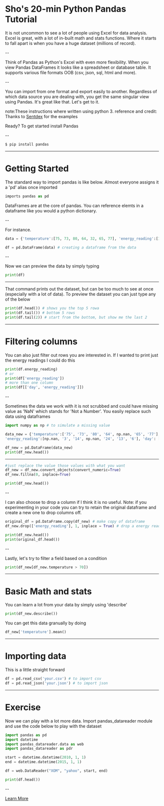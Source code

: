 # Sho's 20-min Python Pandas Tutorial

It is not uncommon to see a lot of people using Excel for data analysis. Excel is great, with a lot of in-built math and stats functions. Where it starts to fall apart is when you have a huge dataset (millions of record).

--

Think of Pandas as Python's Excel with even more flexibility. When you view Pandas DataFrames it looks like a spreadsheet or database table.
It supports various file formats OOB (csv, json, sql, html and more).

--

You can import from one format and export easily to another. Regardless of which data source you are dealing with, you get the same singular view using Pandas. It's great like that.
Let's get to it.

note:These instructions where written using python 3.
reference and credit: Thanks to [Sentdex](https://pythonprogramming.net/data-analysis-python-pandas-tutorial-introduction/) for the examples

Ready? To get started install Pandas

--

```bash
$ pip install pandas
```
---

# Getting Started
The standard way to import pandas is like below. Almost everyone assigns it a 'pd' alias once imported

```python
imports pandas as pd
```

DataFrames are at the core of pandas. You can reference elemts in a dataframe like you would a python dictionary.

--

For instance.

```python
data = {'temperature':[75, 73, 80, 64, 32, 65, 77], 'energy_reading':[11, 3, 14, 18, 24, 13, 6], 'day': [1, 2, 3, 4, 5, 6, 7]}

df = pd.DataFrame(data) # creating a dataframe from the data
```
--

Now we can preview the data by simply typing

```python
print(df)
```
---

That command prints out the dataset, but can be too much to see at once (especially with a lot of data). To preview the dataset you can just type any of the below

```python
print(df.head()) # shows you the top 5 rowa
print(df.tail()) # bottom 5 rows
print(df.tail(2)) # start from the bottom, but show me the last 2
```
---

# Filtering columns 

You can also just filter out rows you are interested in. If I wanted to print just the energy readings I could do this

```python
print(df.energy_reading) 
# or
print(df['energy_reading'])
# more than one column
print(df[['day', 'energy_reading']])
```
--

Sometimes the data we work with it is not scrubbed and could have missing value as 'NaN' which stands for 'Not a Number'. You easily replace such data using dataframes

```python
import numpy as np # to simulate a missing value

data_new = {'temperature':['75', '73', '80', '64', np.nan, '65', '77'],
'energy_reading':[np.nan, '3', '14', np.nan, '24', '13', '6'], 'day': [1, 2, 3, 4, 5, 6, 7]}

df_new = pd.DataFrame(data_new)
print(df_new.head())
```
---

```python
#just replace the value those values with what you want
df_new = df_new.convert_objects(convert_numeric=True)
df_new.fillna(0, inplace=True)

print(df_new.head())
```
--

I can also choose to drop a column if I think it is no useful. Note: if you experimenting in your code you can try to retain the original dataframe and create a new one to drop columns off.

```python
original_df = pd.DataFrame.copy(df_new) # make copy of dataframe
df_new.drop(['energy_reading'], 1, inplace = True) # drop a energy reading

print(df_new.head())
print(original_df.head())
```
--

Lastly, let's try to filter a field based on a condition

```python
print(df_new[df_new.temperature > 70])
```

---
# Basic Math and stats

You can learn a lot from your data by simply using 'describe'

```python
print(df_new.describe())
```
You can get this data granually by doing

```python
df_new['temperature'].mean()
```
---

# Importing data 

This is a little straight forward

```python
df = pd.read_csv('your.csv') # to import csv
df = pd.read_json('your.json') # to import json
```

---

# Exercise

Now we can play with a lot more data. Import pandas_datareader module and use the code below to play with the dataset 

```python
import pandas as pd
import datetime
import pandas_datareader.data as web
import pandas_datareader as pdr

start = datetime.datetime(2010, 1, 1)
end = datetime.datetime(2015, 1, 1)

df = web.DataReader("XOM", "yahoo", start, end)

print(df.head())
```
--

[Learn More](https://www.youtube.com/watch?v=9d5-Ti6onew)





